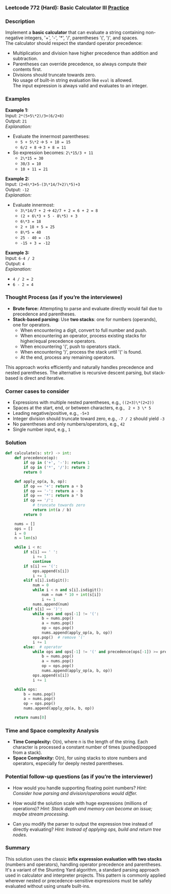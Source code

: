 ### Leetcode 772 (Hard): Basic Calculator III [Practice](https://leetcode.com/problems/basic-calculator-iii)

### Description  
Implement a **basic calculator** that can evaluate a string containing non-negative integers, '+', '-', '\*', '/', parentheses '(', ')', and spaces.  
The calculator should respect the standard operator precedence:
- Multiplication and division have higher precedence than addition and subtraction.
- Parentheses can override precedence, so always compute their contents first.
- Divisions should truncate towards zero.  
No usage of built-in string evaluation like `eval` is allowed.  
The input expression is always valid and evaluates to an integer.

### Examples  

**Example 1:**  
Input: `2*(5+5\*2)/3+(6/2+8)`  
Output: `21`  
*Explanation:*
- Evaluate the innermost parentheses:  
  - `5 + 5\*2` → `5 + 10 = 15`  
  - `6/2 + 8` → `3 + 8 = 11`  
- So expression becomes: `2\*15/3 + 11`  
  - `2\*15 = 30`  
  - `30/3 = 10`  
  - `10 + 11 = 21`

**Example 2:**  
Input: `(2+6\*3+5-(3\*14/7+2)\*5)+3`  
Output: `-12`  
*Explanation:*
- Evaluate innermost:  
  - `3\*14/7 + 2` → `42/7 + 2 = 6 + 2 = 8`  
  - `(2 + 6\*3 + 5 - 8\*5) + 3`  
  - `6\*3 = 18`  
  - `2 + 18 + 5 = 25`  
  - `8\*5 = 40`  
  - `25 - 40 = -15`  
  - `-15 + 3 = -12`

**Example 3:**  
Input: `6-4 / 2 `  
Output: `4`  
*Explanation:*  
- `4 / 2 = 2`  
- `6 - 2 = 4`

### Thought Process (as if you’re the interviewee)  
- **Brute force:** Attempting to parse and evaluate directly would fail due to precedence and parentheses.  
- **Stack-based parsing:** Use **two stacks**: one for numbers (operands), one for operators.
  - When encountering a digit, convert to full number and push.
  - When encountering an operator, process existing stacks for higher/equal precedence operators.
  - When encountering '(', push to operators stack.
  - When encountering ')', process the stack until '(' is found.
  - At the end, process any remaining operators.

This approach works efficiently and naturally handles precedence and nested parentheses. The alternative is recursive descent parsing, but stack-based is direct and iterative.

### Corner cases to consider  
- Expressions with multiple nested parentheses, e.g., `((2+3)\*(2+2))`
- Spaces at the start, end, or between characters, e.g., `  2 + 3 \* 5 `
- Leading negative/positive, e.g., `-5+3`
- Integer division should truncate toward zero, e.g., `-7 / 2` should yield `-3`
- No parentheses and only numbers/operators, e.g., `42`
- Single number input, e.g., `1`

### Solution

```python
def calculate(s: str) -> int:
    def precedence(op):
        if op in ('+', '-'): return 1
        if op in ('*', '/'): return 2
        return 0

    def apply_op(a, b, op):
        if op == '+': return a + b
        if op == '-': return a - b
        if op == '*': return a * b
        if op == '/':
            # truncate towards zero
            return int(a / b)
        return 0

    nums = []
    ops = []
    i = 0
    n = len(s)

    while i < n:
        if s[i] == ' ':
            i += 1
            continue
        if s[i] == '(':
            ops.append(s[i])
            i += 1
        elif s[i].isdigit():
            num = 0
            while i < n and s[i].isdigit():
                num = num * 10 + int(s[i])
                i += 1
            nums.append(num)
        elif s[i] == ')':
            while ops and ops[-1] != '(':
                b = nums.pop()
                a = nums.pop()
                op = ops.pop()
                nums.append(apply_op(a, b, op))
            ops.pop()  # remove '('
            i += 1
        else:  # operator
            while ops and ops[-1] != '(' and precedence(ops[-1]) >= precedence(s[i]):
                b = nums.pop()
                a = nums.pop()
                op = ops.pop()
                nums.append(apply_op(a, b, op))
            ops.append(s[i])
            i += 1

    while ops:
        b = nums.pop()
        a = nums.pop()
        op = ops.pop()
        nums.append(apply_op(a, b, op))

    return nums[0]
```

### Time and Space complexity Analysis  

- **Time Complexity:** O(n), where n is the length of the string. Each character is processed a constant number of times (pushed/popped from a stack).
- **Space Complexity:** O(n), for using stacks to store numbers and operators, especially for deeply nested parentheses.

### Potential follow-up questions (as if you’re the interviewer)  

- How would you handle supporting floating point numbers?
  *Hint: Consider how parsing and division/operations would differ.*

- How would the solution scale with huge expressions (millions of operations)?
  *Hint: Stack depth and memory can become an issue; maybe stream processing.*

- Can you modify the parser to output the expression tree instead of directly evaluating?
  *Hint: Instead of applying ops, build and return tree nodes.*

### Summary
This solution uses the classic **infix expression evaluation with two stacks** (numbers and operators), handling operator precedence and parentheses. It's a variant of the Shunting Yard algorithm, a standard parsing approach used in calculator and interpreter projects. This pattern is commonly applied wherever nested or precedence-sensitive expressions must be safely evaluated without using unsafe built-ins.